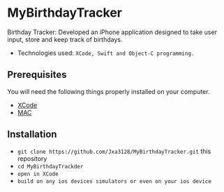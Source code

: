 # MyBirthdayTracker
Birthday Tracker: Developed an iPhone application designed to take user input, store and keep track of birthdays. 
* Technologies used: `XCode, Swift and Object-C programming.`
  
## Prerequisites

You will need the following things properly installed on your computer.

* [XCode](https://developer.apple.com/xcode/)
* [MAC](https://apple.com/)

## Installation

* `git clone https://github.com/Jxa3128/MyBirthdayTracker.git` this repository
* `cd MyBirthdayTrackder`
* `open in XCode`
* `build on any ios devices simulators or even on your ios device`
